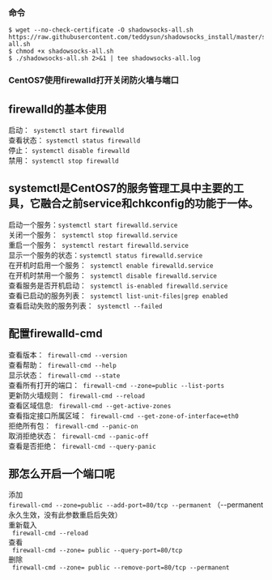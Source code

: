 ### 命令
```
$ wget --no-check-certificate -O shadowsocks-all.sh https://raw.githubusercontent.com/teddysun/shadowsocks_install/master/shadowsocks-all.sh  
$ chmod +x shadowsocks-all.sh  
$ ./shadowsocks-all.sh 2>&1 | tee shadowsocks-all.log 
```



### CentOS7使用firewalld打开关闭防火墙与端口
## firewalld的基本使用
启动：` systemctl start firewalld`  
查看状态： ` systemctl status firewalld `  
停止： ` systemctl disable firewalld `  
禁用： ` systemctl stop firewalld `
 
## systemctl是CentOS7的服务管理工具中主要的工具，它融合之前service和chkconfig的功能于一体。
启动一个服务：` systemctl start firewalld.service `  
关闭一个服务：` systemctl stop firewalld.service`  
重启一个服务：` systemctl restart firewalld.service`  
显示一个服务的状态：` systemctl status firewalld.service `  
在开机时启用一个服务：` systemctl enable firewalld.service`  
在开机时禁用一个服务：` systemctl disable firewalld.service`  
查看服务是否开机启动：` systemctl is-enabled firewalld.service`  
查看已启动的服务列表：` systemctl list-unit-files|grep enabled`  
查看启动失败的服务列表：` systemctl --failed`  

## 配置firewalld-cmd

查看版本：` firewall-cmd --version`  
查看帮助：` firewall-cmd --help`  
显示状态：` firewall-cmd --state`  
查看所有打开的端口：` firewall-cmd --zone=public --list-ports`  
更新防火墙规则：` firewall-cmd --reload`  
查看区域信息: ` firewall-cmd --get-active-zones`  
查看指定接口所属区域：` firewall-cmd --get-zone-of-interface=eth0`  
拒绝所有包：` firewall-cmd --panic-on`  
取消拒绝状态：` firewall-cmd --panic-off`  
查看是否拒绝：` firewall-cmd --query-panic`  
 
## 那怎么开启一个端口呢
添加  
` firewall-cmd --zone=public --add-port=80/tcp --permanent `   （--permanent永久生效，没有此参数重启后失效）  
重新载入  
` firewall-cmd --reload`  
查看  
` firewall-cmd --zone= public --query-port=80/tcp`  
删除  
` firewall-cmd --zone= public --remove-port=80/tcp --permanent`  
 
